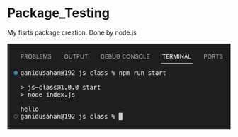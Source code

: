 # Package_Testing
My fisrts package creation. Done by node.js
</br></br>
<img src="https://github.com/GANIDU2413/Package_Testing/blob/main/Screenshot%202023-10-08%20at%2021.14.26.png">
